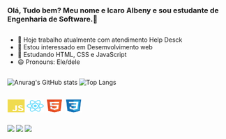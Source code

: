 ### Olá, Tudo bem? Meu nome e Icaro Albeny e sou estudante de Engenharia de Software.👋
##

- 🔭 Hoje trabalho atualmente com atendimento Help Desck
- 👀 Estou interessado em Desemvolvimento web
- 🌱 Estudando HTML, CSS e JavaScript
- 😄 Pronouns: Ele/dele

##
  
 ![Anurag's GitHub stats](https://github-readme-stats.vercel.app/api?username=IcaroAlbeny&theme=dark&show_icons=true)
 ![Top Langs](https://github-readme-stats.vercel.app/api/top-langs/?username=IcaroAlbeny&hide_progress=true)

<div style="display: inline_block"><br>
  <img align="center" alt="Rafa-Js" height="30" width="40" src="https://raw.githubusercontent.com/devicons/devicon/master/icons/javascript/javascript-plain.svg">
  <img align="center" alt="Rafa-Ts" height="30" width="40" src="https://raw.githubusercontent.com/devicons/devicon/master/icons/react/react-original.svg">
  <img align="center" alt="Rafa-HTML" height="30" width="40" src="https://raw.githubusercontent.com/devicons/devicon/master/icons/html5/html5-original.svg">
  <img align="center" alt="Rafa-CSS" height="30" width="40" src="https://raw.githubusercontent.com/devicons/devicon/master/icons/css3/css3-original.svg">
</div>


##
<div> 
  <a href="https://instagram.com/icaroalbeny" target="_blank"><img src="https://img.shields.io/badge/-Instagram-%23E4405F?style=for-the-badge&logo=instagram&logoColor=white" target="_blank"></a>
  <a href = "mailto:Icaroalbeny41@gmail.com"><img src="https://img.shields.io/badge/-Gmail-%23333?style=for-the-badge&logo=gmail&logoColor=white" target="_blank"></a>
  <a href="https://www.linkedin.com/in/icaro-albeny-059568180/" target="_blank"><img src="https://img.shields.io/badge/-LinkedIn-%230077B5?style=for-the-badge&logo=linkedin&logoColor=white" target="_blank"></a> 
</div>


          
   

